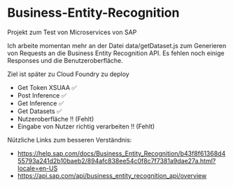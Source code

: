 # Business-Entity-Recognition

Projekt zum Test von Microservices von SAP

Ich arbeite momentan mehr an der Datei data/getDataset.js zum Generieren von Requests an die Business Entity Recognition API. Es fehlen noch einige Responses und die  Benutzeroberfläche.

Ziel ist später zu Cloud Foundry zu deploy

- Get Token XSUAA ✅
- Post Inference ✅
- Get Inference ✅
- Get Datasets ✅
- Nutzeroberfläche ‼️ (Fehlt)
- Eingabe von Nutzer richtig verarbeiten ‼️ (Fehlt) 

Nützliche Links zum besseren Verständnis:

- https://help.sap.com/docs/Business_Entity_Recognition/b43f8f61368d455793a241d2b10baeb2/894afc838ee54c0f8c7f7381a9dae27a.html?locale=en-US
- https://api.sap.com/api/business_entity_recognition_api/overview
